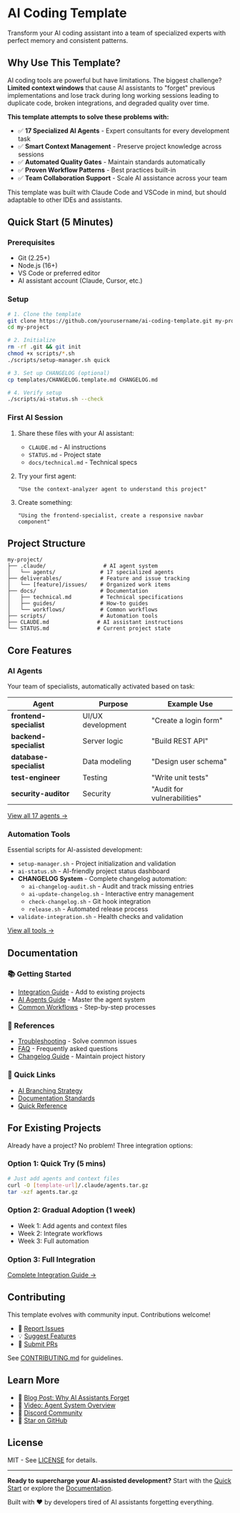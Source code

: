 # AI Coding Template

Transform your AI coding assistant into a team of specialized experts with perfect memory and consistent patterns.

## Why Use This Template?

AI coding tools are powerful but have limitations. The biggest challenge? **Limited context windows** that cause AI assistants to "forget" previous implementations and lose track during long working sessions leading to duplicate code, broken integrations, and degraded quality over time.

**This template attempts to solve these problems with:**

- ✅ **17 Specialized AI Agents** - Expert consultants for every development task
- ✅ **Smart Context Management** - Preserve project knowledge across sessions
- ✅ **Automated Quality Gates** - Maintain standards automatically
- ✅ **Proven Workflow Patterns** - Best practices built-in
- ✅ **Team Collaboration Support** - Scale AI assistance across your team

This template was built with Claude Code and VSCode in mind, but should adaptable to other IDEs and assistants.

## Quick Start (5 Minutes)

### Prerequisites

- Git (2.25+)
- Node.js (16+)
- VS Code or preferred editor
- AI assistant account (Claude, Cursor, etc.)

### Setup

```bash
# 1. Clone the template
git clone https://github.com/yourusername/ai-coding-template.git my-project
cd my-project

# 2. Initialize
rm -rf .git && git init
chmod +x scripts/*.sh
./scripts/setup-manager.sh quick

# 3. Set up CHANGELOG (optional)
cp templates/CHANGELOG.template.md CHANGELOG.md

# 4. Verify setup
./scripts/ai-status.sh --check
```

### First AI Session

1. Share these files with your AI assistant:

   - `CLAUDE.md` - AI instructions
   - `STATUS.md` - Project state
   - `docs/technical.md` - Technical specs

2. Try your first agent:

   ```
   "Use the context-analyzer agent to understand this project"
   ```

3. Create something:
   ```
   "Using the frontend-specialist, create a responsive navbar component"
   ```

## Project Structure

```
my-project/
├── .claude/                  # AI agent system
│   └── agents/              # 17 specialized agents
├── deliverables/            # Feature and issue tracking
│   └── [feature]/issues/    # Organized work items
├── docs/                    # Documentation
│   ├── technical.md         # Technical specifications
│   ├── guides/              # How-to guides
│   └── workflows/           # Common workflows
├── scripts/                 # Automation tools
├── CLAUDE.md               # AI assistant instructions
└── STATUS.md               # Current project state
```

## Core Features

### AI Agents

Your team of specialists, automatically activated based on task:

| Agent                   | Purpose           | Example Use                 |
| ----------------------- | ----------------- | --------------------------- |
| **frontend-specialist** | UI/UX development | "Create a login form"       |
| **backend-specialist**  | Server logic      | "Build REST API"            |
| **database-specialist** | Data modeling     | "Design user schema"        |
| **test-engineer**       | Testing           | "Write unit tests"          |
| **security-auditor**    | Security          | "Audit for vulnerabilities" |

[View all 17 agents →](./docs/ai-agents-guide.md)

### Automation Tools

Essential scripts for AI-assisted development:

- `setup-manager.sh` - Project initialization and validation
- `ai-status.sh` - AI-friendly project status dashboard
- **CHANGELOG System** - Complete changelog automation:
  - `ai-changelog-audit.sh` - Audit and track missing entries
  - `ai-update-changelog.sh` - Interactive entry management
  - `check-changelog.sh` - Git hook integration
  - `release.sh` - Automated release process
- `validate-integration.sh` - Health checks and validation

[View all tools →](./scripts/README.md)

## Documentation

### 📚 Getting Started

- [Integration Guide](./docs/integration-guide.md) - Add to existing projects
- [AI Agents Guide](./docs/ai-agents-guide.md) - Master the agent system
- [Common Workflows](./docs/workflows/README.md) - Step-by-step processes

### 🔧 References

- [Troubleshooting](./docs/troubleshooting.md) - Solve common issues
- [FAQ](./docs/faq.md) - Frequently asked questions
- [Changelog Guide](./docs/guides/changelog-guide.md) - Maintain project history

### 🎯 Quick Links

- [AI Branching Strategy](./docs/guides/ai-branching-strategy.md)
- [Documentation Standards](./docs/documentation-standards.md)
- [Quick Reference](./docs/quick-reference/)

## For Existing Projects

Already have a project? No problem! Three integration options:

### Option 1: Quick Try (5 mins)

```bash
# Just add agents and context files
curl -O [template-url]/.claude/agents.tar.gz
tar -xzf agents.tar.gz
```

### Option 2: Gradual Adoption (1 week)

- Week 1: Add agents and context files
- Week 2: Integrate workflows
- Week 3: Full automation

### Option 3: Full Integration

[Complete Integration Guide →](./docs/integration-guide.md)

## Contributing

This template evolves with community input. Contributions welcome!

- 🐛 [Report Issues](https://github.com/yourusername/ai-coding-template/issues)
- 💡 [Suggest Features](https://github.com/yourusername/ai-coding-template/discussions)
- 🤝 [Submit PRs](https://github.com/yourusername/ai-coding-template/pulls)

See [CONTRIBUTING.md](./CONTRIBUTING.md) for guidelines.

## Learn More

- 📖 [Blog Post: Why AI Assistants Forget](https://example.com/blog)
- 🎥 [Video: Agent System Overview](https://example.com/video)
- 💬 [Discord Community](https://discord.gg/example)
- 🌟 [Star on GitHub](https://github.com/yourusername/ai-coding-template)

## License

MIT - See [LICENSE](./LICENSE) for details.

---

**Ready to supercharge your AI-assisted development?** Start with the [Quick Start](#quick-start-5-minutes) or explore the [Documentation](#documentation).

Built with ❤️ by developers tired of AI assistants forgetting everything.
